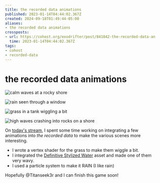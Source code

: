 ```yaml
---
title: the recorded data animations
published: 2023-01-14T04:44:02.367Z
created: 2024-09-18T01:49:44-05:00
aliases:
- the recorded data animations
crossposts:
- url: https://cohost.org/exodrifter/post/841842-the-recorded-data-an
  time: 2023-01-14T04:44:02.367Z
tags:
- cohost
- recorded-data
---
```


# the recorded data animations

![calm waves at a rocky shore](20230114044402-menu.gif)

![rain seen through a window](20230114044402-window.gif)

![grass in a tank wiggling a bit](20230114044402-grass.gif)

![high waves crashing into rocks on a shore](20230114044402-ocean.gif)

On [today's stream](https://vods.exodrifter.space/2023/01/13/1818), I spent some time working on integrating a few animations into _the recorded data_ to make the various scenes more interesting.

- I wrote a vertex shader for the grass to make them wiggle a bit.
- I integrated the [Definitive Stylized Water](https://assetstore.unity.com/packages/vfx/shaders/definitive-stylized-water-87062) asset and made one of them very wavy.
- I used a particle system to make it RAIN (I like rain)

Hopefully @Titanseek3r and I can finish this game soon!
